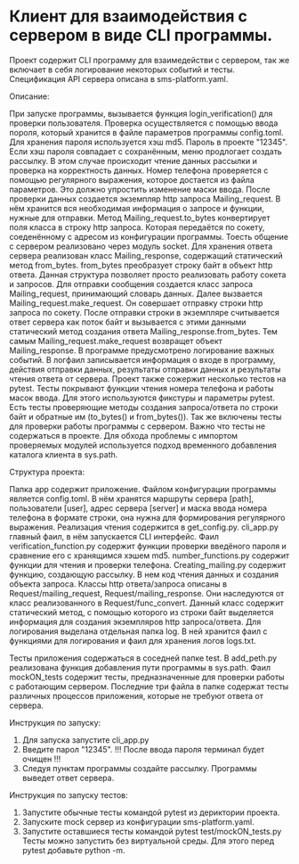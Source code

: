 # Клиент для взаимодействия с сервером в виде CLI программы. 
Проект содержит CLI программу для взаимедействи с сервером, так же включает в себя логирование некоторых событий и тесты. Спецификация API сервера описана в sms-platform.yaml. 

Описание:

При запуске программы, вызывается функция login_verification() для проверки пользователя. Проверка осуществляется с помощью ввода пороля, который хранится в файле параметров программы config.toml. Для хранения пароля используется хэш md5. Пароль в проекте "12345".
Если хэш пароля совпадает с сохранённым, меню продлогает создать рассылку. В этом случае происходит чтение данных рассылки и проверка на корректность данных. Номер телефона проверяется с помощью регулярного выражения, которое достается из файла параметров. Это должно упростить изменение маски ввода.
После проверки данных создается экземпляр http запроса Mailing_request. В нём хранится вся необходимая информация о запросе и функции, нужные для отправки.
Метод Mailing_request.to_bytes конвертирует поля класса в строку http запроса. Которая передаётся по сокету, соеденённому с адресом из конфигурации программы. Тоесть общение с сервером реализовано через модуль socket.
Для хранения ответа сервера реализован класс Mailing_response, содержащий статический метод from_bytes. from_bytes преобразует строку байт в объект http ответа. 
Данная структура позволяет просто реализовать работу сокета и запросов.
Для отправки сообщения создается класс запроса Mailing_request, принимающий словарь данных. Далее вызвается Mailing_request.make_request. Он совершает отправку строки http запроса по сокету. После отправки строки в экземпляре считывается ответ сервера как поток байт и вызывается с этими данными статический метод создания ответа Mailing_response.from_bytes. Тем самым Mailing_request.make_request возвращет объект Mailing_response.
В программе предусмотрено логирование важных событий. В логфаил записывается информация о входе в программу, действия отправки данных, результаты отправки данных и результаты чтения ответа от сервера. 
Проект также сожержит несколько тестов на pytest. Тесты покрывают функции чтения номера телефона и работы масок ввода. Для этого используются фикстуры и параметры pytest. Есть тесты проверяющие методы создания запроса/ответа по строки байт и обратные им (to_bytes() и from_bytes()). Так же включены тесты для проверки работы программы с сервером. 
Важно что тесты не содержаться в проекте. Для обхода проблемы с импортом проверяемых модулей используется подход временного добавления каталога клиента в sys.path.

Структура проекта:

Папка app содержит приложение.
Файлом конфигурации программы является config.toml. В нём хранятся маршруты сервера [path], пользователи [user], адрес сервера [server] и маска ввода номера телефона в формате строки, она нужна для формирования регулярного выражения. Реализация чтения содержится в get_config.py. 
cli_app.py главный фаил, в нём запускается CLI интерфейс. Фаил verification_function.py содержит функции проверки введёного пароля и сравнение его с хранящимся хэшем md5. number_functions.py содержит функции для чтения и проверки телефона. Creating_mailing.py содержит функцию, создающую рассылку. В нем код чтения данных и создания объекта запроса.
Классы http ответа/запроса описаны в Request/mailing_request, Request/mailing_response. Они наследуются от класс реализованного в Request/func_convert. Данный класс содержит статический метод, с помощью которого из строки байт выделяется информация для создания экземпляров http запроса/ответа.
Для логирования выделана отдельная папка log. В ней хранится фаил с функциями для логирования и фаил для хранения логов logs.txt.

Тесты приложения содержаться в соседней папке test.
В add_peth.py реализована функция добавления пути программы в sys.path. Фаил mockON_tests содержит тесты, предназначенные для проверки работы с работающим сервером. 
Последние три файла в папке содержат тесты различных процессов приложения, которые не требуют ответа от сервера. 

Инструкция по запуску:

1. Для запуска запустите cli_app.py
2. Введите парол "12345". !!! После ввода пароля терминал будет очищен !!!
3. Следуя пунктам программы создайте рассылку. Программы выведет ответ сервера.
 
Инструкция по запуску тестов:

1. Запустите обычные тесты командой pytest из дериктории проекта.
2. Запуските mock сервер из конфигурации sms-platform.yaml.
3. Запустите оставшиеся тесты командой pytest test/mockON_tests.py
Тесты можно запустить без виртуальной среды. Для этого перед pytest добавьте python -m. 
